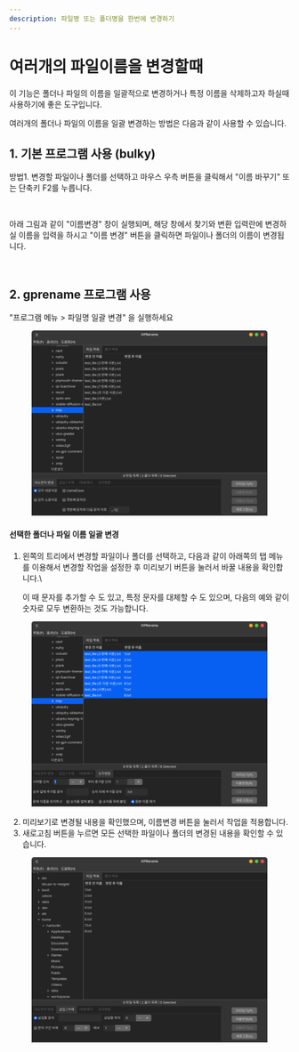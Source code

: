 ```yaml
---
description: 파일명 또는 폴더명을 한번에 변경하기
---
```


# 여러개의 파일이름을 변경할때

이 기능은 폴더나 파일의 이름을 일괄적으로 변경하거나 특정 이름을 삭제하고자 하실때 사용하기에 좋은 도구입니다.&#x20;

여러개의 폴더나 파일의 이름을 일괄 변경하는 방법은 다음과 같이 사용할 수 있습니다.



## 1. 기본 프로그램 사용 (bulky)

방법1. 변경할 파일이나 폴더를 선택하고 마우스 우측 버튼을 클릭해서 "이름 바꾸기" 또는 단축키 F2를 누릅니다.

<figure><img src="../../../.gitbook/assets/image.avif" alt=""><figcaption></figcaption></figure>

아래 그림과 같이 "이름변경" 창이 실행되며, 해당 창에서 찾기와 변환 입력란에 변경하실 이름을 입력을 하시고 "이름 변경" 버튼을 클릭하면 파일이나 폴더의 이름이 변경됩니다.

<figure><img src="../../../.gitbook/assets/image (1).avif" alt=""><figcaption></figcaption></figure>





## 2. gprename 프로그램 사용

"프로그램 메뉴 > 파일명 일괄 변경" 을 실행하세요

<figure><img src="../../../.gitbook/assets/image (562).png" alt=""><figcaption></figcaption></figure>

#### 선택한 폴더나 파일 이름 일괄 변경

1.  왼쪽의 트리에서 변경할 파일이나 폴더를 선택하고, 다음과 같이 아래쪽의 탭 메뉴를 이용해서 변경할 작업을 설정한 후 미리보기 버튼을 눌러서 바꿀 내용을 확인합니다.\


    이 때 문자를 추가할 수 도 있고, 특정 문자를 대체할 수 도 있으며, 다음의 예와 같이 숫자로 모두 변환하는 것도 가능합니다.

<figure><img src="../../../.gitbook/assets/image (563).png" alt=""><figcaption></figcaption></figure>

2. 미리보기로 변경될 내용을 확인했으며, 이름변경 버튼을 눌러서 작업을 적용합니다.
3. 새로고침 버튼을 누르면 모든 선택한 파일이나 폴더의 변경된 내용을 확인할 수 있습니다.

<figure><img src="../../../.gitbook/assets/image (564).png" alt=""><figcaption></figcaption></figure>
